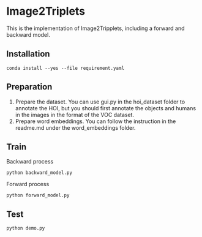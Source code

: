 Image2Triplets
===========================

This is the implementation of Image2Tripplets, including a forward and backward model.

## Installation

```
conda install --yes --file requirement.yaml
```

## Preparation

1. Prepare the dataset. You can use gui.py in the hoi_dataset folder to annotate the HOI, but you should first annotate the objects and humans in the images in the format of the VOC dataset.
2. Prepare word embeddings. You can follow the instruction in the readme.md under the word_embeddings folder.

## Train

Backward process

```
python backward_model.py
```

Forward process

```
python forward_model.py
```

## Test

```
python demo.py
```

